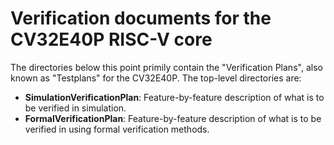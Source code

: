 # Verification documents for the CV32E40P RISC-V core
The directories below this point primily contain the "Verification Plans", also
known as "Testplans" for the CV32E40P.  The top-level directories are:
* **SimulationVerificationPlan**: Feature-by-feature description of what is to be verified in simulation.
* **FormalVerificationPlan**: Feature-by-feature description of what is to be verified in using formal verification methods.
